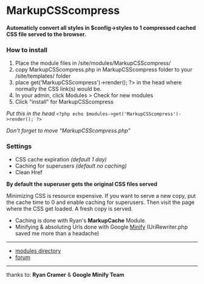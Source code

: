 # MarkupCSScompress

#### Automaticly convert all styles in $config->styles to 1 compressed cached CSS file served to the browser.

### How to install

1. Place the module files in /site/modules/MarkupCSScompress/
2. copy MarkupCSScompress.php in MarkupCSScompress folder to your /site/templates/ folder
3. place <?php echo $modules->get('MarkupCSScompress')->render(); ?> in the head where normally the CSS link(s) would be.
4. In your admin, click Modules > Check for new modules
5. Click "install" for MarkupCSScompress

*Put this in the head*
`<?php echo $modules->get('MarkupCSScompress')->render(); ?>`

*Don't forget to move "MarkupCSScompress.php"*

### Settings

- CSS cache expiration *(default 1 day)*
- Caching for superusers *(default no caching)*
- Clean Href

**By default the superuser gets the original CSS files served**

Minimizing CSS is resource expensive. If you want to serve a new copy, put the cache time to 0 and enable caching for superusers. Then visit the page where the CSS get loaded. A fresh copy is served.

- Caching is done with Ryan's **MarkupCache** Module.
- Minifying & absoluting Urls done with Google [Minify](https://code.google.com/p/minify/) (UriRewriter.php saved me more than a headache)

---

- [modules directory](http://modules.processwire.com/modules/markup-csscompress/)
- [forum](http://processwire.com/talk/topic/3964-markupcsscompress/)

---

thanks to: **Ryan Cramer** & **Google Minify Team**
